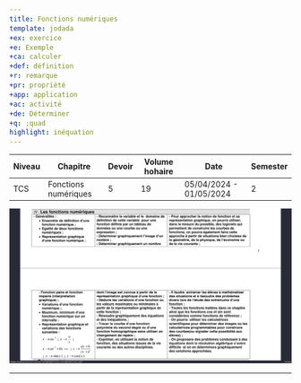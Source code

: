 ```yaml
---
title: Fonctions numériques
template: jodada
+ex: exercice
+e: Exemple
+ca: calculer
+def: définition
+r: remarque
+pr: propriété
+app: application
+ac: activité
+de: Déterminer
+q: ;quad
highlight: inéquation
---
```


<div class="jodada">

| Niveau | Chapitre             | Devoir | Volume hohaire | Date                    | Semester |
| ------ | -------------------- | ------ | -------------- | ----------------------- | -------- |
| TCS    | Fonctions numériques | 5      | 19             | 05/04/2024 - 01/05/2024 | 2        |

<div class="flex-container">

![alt text](./20240405_141339.png)

</div>

<!-- ##### Niveau des PRE-REQUIS : ......... / 10 -->
<!---->
<!-- ##### Satisfaction : ......... / 10 -->
<!---->
<!-- ##### Notes : -->

</div>

---
